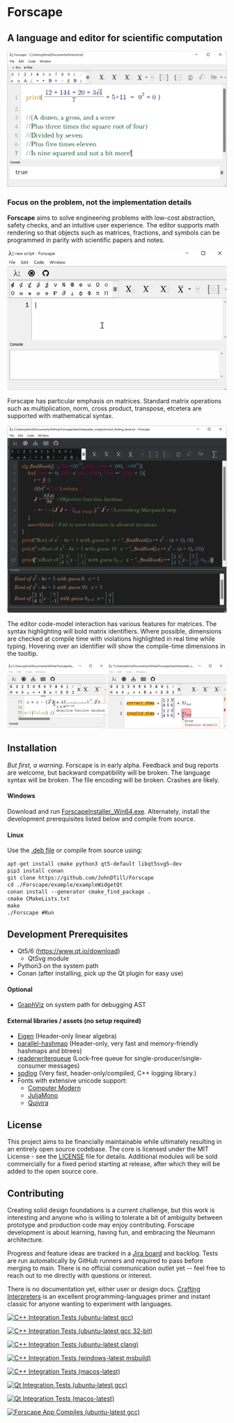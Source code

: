 # Forscape
## A language and editor for scientific computation

![alt text](limerick.png?raw=true "Forscape")

### Focus on the problem, not the implementation details

**Forscape** aims to solve engineering problems with low-cost abstraction, safety checks, and an intuitive user experience. The editor supports math rendering so that objects such as matrices, fractions, and symbols can be programmed in parity with scientific papers and notes.

![alt text](EditorInteraction.gif?raw=true "Editor interaction")

Forscape has particular emphasis on matrices. Standard matrix operations such as multiplication, norm, cross product, transpose, etcetera are supported with mathematical syntax.

![alt text](root_finding.png?raw=true "Forscape is designed around matrices")

The editor code-model interaction has various features for matrices. The syntax highlighting will bold matrix identifiers. Where possible, dimensions are checked at compile time with violations highlighted in real time while typing. Hovering over an identifier will show the compile-time dimensions in the tooltip.

![alt text](EditorMatrixFeatures.png?raw=true "The editor code-model interaction has various matrix features")

## Installation

*But first, a warning*. Forscape is in early alpha. Feedback and bug reports are welcome, but backward compatibility will be broken. The language syntax will be broken. The file encoding will be broken. Crashes are likely.

#### Windows

Download and run [ForscapeInstaller_Win64.exe](https://github.com/JohnDTill/Forscape/releases/download/pre-alpha-0.0.2/ForscapeInstaller_Win64.exe).
Alternately, install the development prerequisites listed below and compile from source.

#### Linux
Use the [.deb file](https://github.com/JohnDTill/Forscape/releases/download/pre-alpha-0.0.2/forscape_0.0.1_amd64.deb) or compile from source using:
```
apt-get install cmake python3 qt5-default libqt5svg5-dev
pip3 install conan
git clone https://github.com/JohnDTill/Forscape
cd ./Forscape/example/exampleWidgetQt
conan install --generator cmake_find_package .
cmake CMakeLists.txt
make
./Forscape #Run
```

## Development Prerequisites

* Qt5/6 (https://www.qt.io/download)
  * QtSvg module
* Python3 on the system path
* Conan (after installing, pick up the Qt plugin for easy use)

#### Optional
* [GraphViz](https://graphviz.org/) on system path for debugging AST

#### External libraries / assets (no setup required)

* [Eigen](http://eigen.tuxfamily.org/index.php?title=Main_Page) (Header-only linear algebra)
* [parallel-hashmap](https://github.com/greg7mdp/parallel-hashmap) (Header-only, very fast and memory-friendly hashmaps and btrees)
* [readerwriterqueue](https://github.com/cameron314/readerwriterqueue) (Lock-free queue for single-producer/single-consumer messages)
* [spdlog](https://github.com/gabime/spdlog) (Very fast, header-only/compiled, C++ logging library.)
* Fonts with extensive unicode support:
  * [Computer Modern](https://www.fontsquirrel.com/fonts/computer-modern)
  * [JuliaMono](https://github.com/cormullion/juliamono)
  * [Quivira](http://quivira-font.com/)

## License

This project aims to be financially maintainable while ultimately resulting in an entirely open source codebase. The core is licensed under the MIT License - see the [LICENSE](LICENSE) file for details. Additional modules will be sold commercially for a fixed period starting at release, after which they will be added to the open source core.

## Contributing

Creating solid design foundations is a current challenge, but this work is interesting and anyone who is willing to tolerate a bit of ambiguity between prototype and production code may enjoy contributing. Forscape development is about learning, having fun, and embracing the Neumann architecture.

Progress and feature ideas are tracked in a [Jira board](https://forscape.atlassian.net/jira/software/c/projects/FOR/boards/1) and backlog. Tests are run automatically by GitHub runners and required to pass before merging to main. There is no official communication outlet yet -- feel free to reach out to me directly with questions or interest.

There is no documentation yet, either user or design docs. [Crafting Interpreters](http://www.craftinginterpreters.com/) is an excellent programming-languages primer and instant classic for anyone wanting to experiment with languages.

[![C++ Integration Tests (ubuntu-latest gcc)](https://github.com/JohnDTill/Forscape/actions/workflows/cpp_integration_tests.yml/badge.svg)](https://github.com/JohnDTill/Forscape/actions/workflows/cpp_integration_tests.yml)

[![C++ Integration Tests (ubuntu-latest gcc 32-bit)](https://github.com/JohnDTill/Forscape/actions/workflows/cpp_integration_tests_32bit.yml/badge.svg)](https://github.com/JohnDTill/Forscape/actions/workflows/cpp_integration_tests_32bit.yml)

[![C++ Integration Tests (ubuntu-latest clang)](https://github.com/JohnDTill/Forscape/actions/workflows/cpp_integration_tests_clang.yml/badge.svg)](https://github.com/JohnDTill/Forscape/actions/workflows/cpp_integration_tests_clang.yml)

[![C++ Integration Tests (windows-latest msbuild)](https://github.com/JohnDTill/Forscape/actions/workflows/cpp_integration_tests_win.yml/badge.svg)](https://github.com/JohnDTill/Forscape/actions/workflows/cpp_integration_tests_win.yml)

[![C++ Integration Tests (macos-latest)](https://github.com/JohnDTill/Forscape/actions/workflows/cpp_integration_tests_mac.yml/badge.svg)](https://github.com/JohnDTill/Forscape/actions/workflows/cpp_integration_tests_mac.yml)

[![Qt Integration Tests (ubuntu-latest gcc)](https://github.com/JohnDTill/Forscape/actions/workflows/qt_integration_tests.yml/badge.svg)](https://github.com/JohnDTill/Forscape/actions/workflows/qt_integration_tests.yml)


[![Qt Integration Tests (macos-latest)](https://github.com/JohnDTill/Forscape/actions/workflows/qt_integration_tests_mac.yml/badge.svg)](https://github.com/JohnDTill/Forscape/actions/workflows/qt_integration_tests_mac.yml)

[![Forscape App Compiles (ubuntu-latest gcc)](https://github.com/JohnDTill/Forscape/actions/workflows/app_compiles.yml/badge.svg)](https://github.com/JohnDTill/Forscape/actions/workflows/app_compiles.yml)
